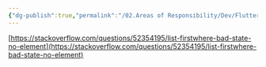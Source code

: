 ```yaml
---
{"dg-publish":true,"permalink":"/02.Areas of Responsibility/Dev/Flutter/Dart Error - Bad state No element/","tags":["dev","dart","error"],"noteIcon":""}
---
```


[https://stackoverflow.com/questions/52354195/list-firstwhere-bad-state-no-element](https://stackoverflow.com/questions/52354195/list-firstwhere-bad-state-no-element)